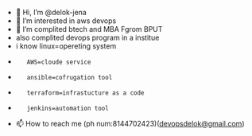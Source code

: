 - 👋 Hi, I’m @delok-jena
- 👀 I’m interested in aws devops
- 🌱 I’m complited btech and MBA Fgrom BPUT
- also complited devops program in a institue
- i know linux=opereting system
-        AWS=cloude service
-        ansible=cofrugation tool
-        terraform=infrastucture as a code
-        jenkins=automation tool 
- 📫 How to reach me (ph num:8144702423)(devopsdelok@gmail.com)
  

<!---
delok-jena/delok-jena is a ✨ special ✨ repository because its `README.md` (this file) appears on your GitHub profile.
You can click the Preview link to take a look at your changes.
--->
